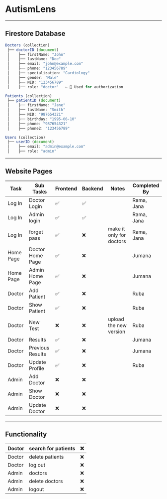 # AutismLens
---

## Firestore Database

```jsx
Doctors (collection)
 ├── doctorID (document)
 │    ├── firstName: "John"
 │    ├── lastName: "Doe"
 │    ├── email: "john@example.com"
 │    ├── phone: "123456789"
 │    ├── specialization: "Cardiology"
 │    ├── gender: "Male"
 │    ├── NID: "123456789"
 │    ├── role: "doctor"   ← 🔹 Used for authorization

Patients (collection)
 ├── patientID (document)
 │    ├── firstName: "Jane"
 │    ├── lastName: "Smith"
 │    ├── NID: "987654321"
 │    ├── birthday: "1995-06-10"
 │    ├── phone: "987654321"
 │    ├── phone2: "123456789"

Users (collection) 
 ├── userID (document)
 │    ├── email: "admin@example.com"
 │    ├── role: "admin"
```

---

## Website Pages

| Task | Sub Tasks | Frontend | Backend | Notes | Completed By |
| --- | --- | --- | --- | --- | --- |
| Log In | Doctor Login | ✅ | ✅ |  | Rama, Jana |
| Log In | Admin login  | ✅ | ✅ |  | Rama, Jana |
| Log In  | forget pass  | ✅ | ❌ | make it only for doctors  | Rama, Jana |
| Home Page | Doctor Home Page | ✅ | ❌ |  | Jumana |
| Home Page | Admin Home Page | ✅ | ❌ |  | Jumana |
| Doctor | Add Patient | ✅ | ❌ |  | Ruba |
| Doctor | Show Patient | ✅ | ❌ |  | Ruba |
| Doctor | New Test | ❌ | ❌ | upload the new version | Ruba |
| Doctor | Results | ✅ | ❌ |  | Jumana |
| Doctor | Previous Results | ✅ | ❌ |  | Jumana |
| Doctor | Update Profile | ✅ | ❌ |  | Ruba |
| Admin | Add Doctor | ❌ | ❌ |  |  |
| Admin | Show Doctor | ❌ | ❌ |  |  |
| Admin | Update Doctor | ❌ | ❌ |  |  |

---

## Functionality

| Doctor | search for patients | ❌ |
| --- | --- | --- |
| Doctor | delete patients | ❌ |
| Doctor | log out | ❌ |
| Admin | doctors | ❌ |
| Admin | delete doctors | ❌ |
| Admin | logout  | ❌ |
